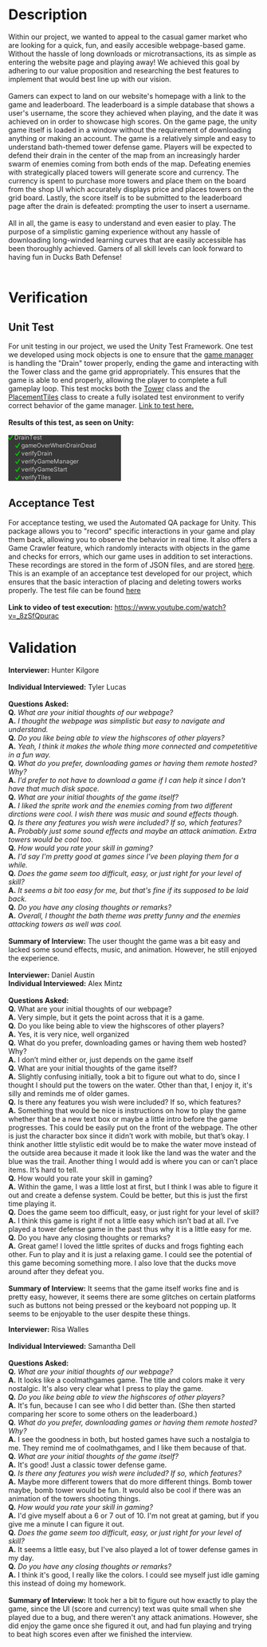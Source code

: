 # Description
Within our project, we wanted to appeal to the casual gamer market who are looking for a quick, fun, and easily accesible webpage-based game.
Without the hassle of long downloads or microtransactions, its as simple as entering the website page and playing away!
We achieved this goal by adhering to our value proposition and researching the best features to implement that would best line up with our vision.
<br>
<br>
Gamers can expect to land on our website's homepage with a link to the game and leaderboard. 
The leaderboard is a simple database that shows a user's username, the score they achieved when playing, and the date it was achieved on in order to showcase high scores.
On the game page, the unity game itself is loaded in a window without the requirement of downloading anything or making an account.
The game is a relatively simple and easy to understand bath-themed tower defense game.
Players will be expected to defend their drain in the center of the map from an increasingly harder swarm of enemies coming from both ends of the map.
Defeating enemies with strategically placed towers will generate score and currency.
The currency is spent to purchase more towers and place them on the board from the shop UI which accurately displays price and places towers on the grid board.
Lastly, the score itself is to be submitted to the leaderboard page after the drain is defeated: prompting the user to insert a username.
<br>
<br>
All in all, the game is easy to understand and even easier to play.
The purpose of a simplistic gaming experience without any hassle of downloading long-winded learning curves that are easily accessible has been thoroughly achieved.
Gamers of all skill levels can look forward to having fun in Ducks Bath Defense!
<br>
<br>

# Verification

## Unit Test
For unit testing in our project, we used the Unity Test Framework.
One test we developed using mock objects is one to ensure that the [game manager](/Assets/Scripts/GameManager.cs) is handling the "Drain" tower properly, ending the game and interacting with the Tower class and the game grid appropriately. This ensures that the game is able to end properly, allowing the player to complete a full gameplay loop. This test mocks both the [Tower](/Assets/Scripts/Tower.cs) class and the [PlacementTiles](/Assets/Scripts/PlacementTiles.cs) class to create a fully isolated test environment to verify correct behavior of the game manager. [Link to test here.](/Assets/Tests/DrainTest.cs)<br><br>
**Results of this test, as seen on Unity:**
<br><br>
![Print screen of drain test](./draintest.png)
<br>

## Acceptance Test
For acceptance testing, we used the Automated QA package for Unity. This package allows you to "record" specific interactions in your game and play them back, allowing you to observe the behavior in real time. It also offers a Game Crawler feature, which randomly interacts with objects in the game and checks for errors, which our game uses in addition to set interactions. These recordings are stored in the form of JSON files, and are stored [here](/Assets/Recordings).<br>
This is an example of an acceptance test developed for our project, which ensures that the basic interaction of placing and deleting towers works properly. The test file can be found [here](/Assets/Recordings/PlaceAndDeleteTower.json)<br><br>
**Link to video of test execution:** https://www.youtube.com/watch?v=_8zSfQpurac

# Validation
**Interviewer:** Hunter Kilgore
<br>
<br>
**Individual Interviewed:** Tyler Lucas
<br>
<br>
**Questions Asked:**
<br>
**Q.** *What are your initial thoughts of our webpage?*
<br>
**A.** *I thought the webpage was simplistic but easy to navigate and understand.*
<br>
**Q.** *Do you like being able to view the highscores of other players?*
<br>
**A.** *Yeah, I think it makes the whole thing more connected and competetitive in a fun way.*
<br>
**Q.** *What do you prefer, downloading games or having them remote hosted? Why?*
<br>
**A.** *I'd prefer to not have to download a game if I can help it since I don't have that much disk space.*
<br>
**Q.** *What are your initial thoughts of the game itself?*
<br>
**A.** *I liked the sprite work and the enemies coming from two different dirctions were cool. I wish there was music and sound effects though.*
<br>
**Q.** *Is there any features you wish were included? If so, which features?*
<br>
**A.** *Probably just some sound effects and maybe an attack animation. Extra towers would be cool too.*
<br>
**Q.** *How would you rate your skill in gaming?*
<br>
**A.** *I'd say I'm pretty good at games since I've been playing them for a while.*
<br>
**Q.** *Does the game seem too difficult, easy, or just right for your level of skill?*
<br>
**A.** *It seems a bit too easy for me, but that's fine if its supposed to be laid back.*
<br>
**Q.** *Do you have any closing thoughts or remarks?*
<br>
**A.** *Overall, I thought the bath theme was pretty funny and the enemies attacking towers as well was cool.*
<br>
<br>
**Summary of Interview:** The user thought the game was a bit easy and lacked some sound effects, music, and animation. However, he still enjoyed the experience.
<br>
<br>
**Interviewer:** Daniel Austin
<be>
<br>
**Individual Interviewed:** Alex Mintz
<br>
<br>
**Questions Asked:**
<br>
**Q.** What are your initial thoughts of our webpage?
<br>
**A.** Very simple, but it gets the point across that it is a game.
<br>
**Q.** Do you like being able to view the highscores of other players?
<br>
**A.** Yes, it is very nice, well organized
<br>
**Q.** What do you prefer, downloading games or having them web hosted? Why?
<br>
**A.** I don’t mind either or, just depends on the game itself
<br>
**Q.** What are your initial thoughts of the game itself?
<br>
**A.** Slightly confusing initially, took a bit to figure out what to do, since I thought I should put the towers on the water. Other than that, I enjoy it, it's silly and reminds me of older games.
<br>
**Q.** Is there any features you wish were included? If so, which features?
<br>
**A.** Something that would be nice is instructions on how to play the game whether that be a new text box or maybe a little intro before the game progresses. This could be easily put on the front of the webpage. The other is just the character box since it didn’t work with mobile, but that’s okay. I think another little stylistic edit would be to make the water move instead of the outside area because it made it look like the land was the water and the blue was the trail. Another thing I would add is where you can or can’t place items. It’s hard to tell.
<br>
**Q.** How would you rate your skill in gaming?
<br>
**A.** Within the game, I was a little lost at first, but I think I was able to figure it out and create a defense system. Could be better, but this is just the first time playing it. 
<br>
**Q.** Does the game seem too difficult, easy, or just right for your level of skill?
<br>
**A.** I think this game is right if not a little easy which isn’t bad at all. I’ve played a tower defense game in the past thus why it is a little easy for me. 
<br>
**Q.** Do you have any closing thoughts or remarks?
<br>
**A.** Great game! I loved the little sprites of ducks and frogs fighting each other. Fun to play and it is just a relaxing game. I could see the potential of this game becoming something more. I also love that the ducks move around after they defeat you. 
<br>
<br>
**Summary of Interview:**
It seems that the game itself works fine and is pretty easy, however, it seems there are some glitches on certain platforms such as buttons not being pressed or the keyboard not popping up. It seems to be enjoyable to the user despite these things.

**Interviewer:** Risa Walles
<br>
<br>
**Individual Interviewed:** Samantha Dell
<br>
<br>
**Questions Asked:**
<br>
**Q.** *What are your initial thoughts of our webpage?*
<br>
**A.** It looks like a coolmathgames game. The title and colors make it very nostalgic. It's also very clear what I press to play the game.
<br>
**Q.** *Do you like being able to view the highscores of other players?*
<br>
**A.** It's fun, because I can see who I did better than. (She then started comparing her score to some others on the leaderboard.)
<br>
**Q.** *What do you prefer, downloading games or having them remote hosted? Why?*
<br>
**A.** I see the goodness in both, but hosted games have such a nostalgia to me. They remind me of coolmathgames, and I like them because of that.
<br>
**Q.** *What are your initial thoughts of the game itself?*
<br>
**A.** It's good! Just a classic tower defense game.
<br>
**Q.** *Is there any features you wish were included? If so, which features?*
<br>
**A.** Maybe more different towers that do more different things. Bomb tower maybe, bomb tower would be fun. It would also be cool if there was an animation of the towers shooting things.
<br>
**Q.** *How would you rate your skill in gaming?*
<br>
**A.** I'd give myself about a 6 or 7 out of 10. I'm not great at gaming, but if you give me a minute I can figure it out.
<br>
**Q.** *Does the game seem too difficult, easy, or just right for your level of skill?*
<br>
**A.** It seems a little easy, but I've also played a lot of tower defense games in my day.
<br>
**Q.** *Do you have any closing thoughts or remarks?*
<br>
**A.** I think it's good, I really like the colors. I could see myself just idle gaming this instead of doing my homework.
<br>
<br>
**Summary of Interview:** It took her a bit to figure out how exactly to play the game, since the UI (score and currency) text was quite small when she played due to a bug, and there weren't any attack animations. However, she did enjoy the game once she figured it out, and had fun playing and trying to beat high scores even after we finished the interview.
<br>
